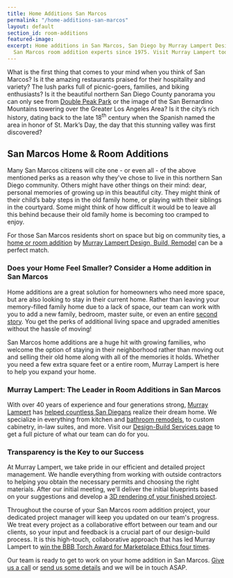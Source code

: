 ```yaml
---
title: Home Additions San Marcos
permalink: "/home-additions-san-marcos"
layout: default
section_id: room-additions
featured-image:
excerpt: Home additions in San Marcos, San Diego by Murray Lampert Design, Build, Remodel.
  San Marcos room addition experts since 1975. Visit Murray Lampert today!
---
```


What is the first thing that comes to your mind when you think of San Marcos? Is it the amazing restaurants praised for their hospitality and variety? The lush parks full of picnic-goers, families, and biking enthusiasts? Is it the beautiful northern San Diego County panorama you can only see from [Double Peak Park](https://modernhiker.com/hike/double-peak/) or the image of the San Bernardino Mountains towering over the Greater Los Angeles Area? Is it the city’s rich history, dating back to the late 18<sup>th</sup> century when the Spanish named the area in honor of St. Mark’s Day, the day that this stunning valley was first discovered?

## San Marcos Home & Room Additions

Many San Marcos citizens will cite one - or even all - of the above mentioned perks as a reason why they've chose to live in this northern San Diego community. Others might have other things on their mind: dear, personal memories of growing up in this beautiful city. They might think of their child’s baby steps in the old family home, or playing with their siblings in the courtyard. Some might think of how difficult it would be to leave all this behind because their old family home is becoming too cramped to enjoy.

For those San Marcos residents short on space but big on community ties, a [home or room addition](/san-diego-room-additions) by [Murray Lampert Design, Build, Remodel](/) can be a perfect match.

### Does your Home Feel Smaller? Consider a Home addition in San Marcos

Home additions are a great solution for homeowners who need more space, but are also looking to stay in their current home. Rather than leaving your memory-filled family home due to a lack of space, our team can work with you to add a new family, bedroom, master suite, or even an entire [second story](/san-diego-second-story-addition). You get the perks of additional living space and upgraded amenities without the hassle of moving!

San Marcos home additions are a huge hit with growing families, who welcome the option of staying in their neighborhood rather than moving out and selling their old home along with all of the memories it holds. Whether you need a few extra square feet or a entire room, Murray Lampert is here to help you expand your home.

### Murray Lampert: The Leader in Room Additions in San Marcos

With over 40 years of experience and four generations strong, [Murray Lampert](/about-murray-lampert-design-build-remodel) has [helped countless San Diegans](/testimonials) realize their dream home. We specialize in everything from kitchen and [bathroom remodels](/san-diego-bathroom-remodeling-services), to custom cabinetry, in-law suites, and more. Visit our [Design-Build Services page](/design-build-services-san-diego) to get a full picture of what our team can do for you.

### Transparency is the Key to our Success

At Murray Lampert, we take pride in our efficient and detailed project management. We handle everything from working with outside contractors to helping you obtain the necessary permits and choosing the right materials. After our initial meeting, we'll deliver the initial blueprints based on your suggestions and develop a [3D rendering of your finished project](/3d-architectural-rendering-services).

Throughout the course of your San Marcos room addition project, your dedicated project manager will keep you updated on our team's progress. We treat every project as a collaborative effort between our team and our clients, so your input and feedback is a crucial part of our design-build process. It is this high-touch, collaborative approach that has led Murray Lampert to [win the BBB Torch Award for Marketplace Ethics four times](/another-better-business-bureau-torch-award).

Our team is ready to get to work on your home addition in San Marcos. [Give us a call](tel:+6192859222) or [send us some details](#quick-contact) and we will be in touch ASAP.
